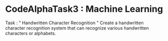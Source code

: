 # CodeAlphaTask3 : Machine Learning
Task : " Handwritten Character Recognition "  Create a handwritten character recognition system that can recognize various handwritten characters or alphabets. 
